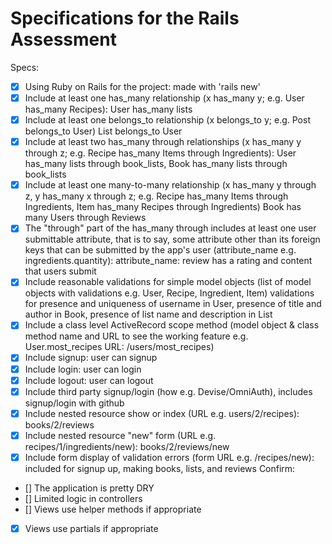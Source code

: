 # Specifications for the Rails Assessment
Specs:

 - [X] Using Ruby on Rails for the project: made with 'rails new'
 - [X] Include at least one has_many relationship (x has_many y; e.g. User has_many Recipes): User has_many lists
 - [X] Include at least one belongs_to relationship (x belongs_to y; e.g. Post belongs_to User) List belongs_to User
 - [X] Include at least two has_many through relationships (x has_many y through z; e.g. Recipe has_many Items through Ingredients): User has_many lists through book_lists, Book has_many lists through book_lists
 - [X] Include at least one many-to-many relationship (x has_many y through z, y has_many x through z; e.g. Recipe has_many Items through Ingredients, Item has_many Recipes through Ingredients) Book has many Users through Reviews 
 - [X] The "through" part of the has_many through includes at least one user submittable attribute, that is to say, some attribute other than its foreign keys that can be submitted by the app's user (attribute_name e.g. ingredients.quantity): attribute_name: review has a rating and content that users submit
 - [X] Include reasonable validations for simple model objects (list of model objects with validations e.g. User, Recipe, Ingredient, Item) validations for presence and uniqueness of username in User, presence of title and author in Book, presence of list name and description in List
 - [X] Include a class level ActiveRecord scope method (model object & class method name and URL to see the working feature e.g. User.most_recipes URL: /users/most_recipes)
 - [X] Include signup: user can signup
 - [X] Include login: user can login
 - [X] Include logout: user can logout
 - [X] Include third party signup/login (how e.g. Devise/OmniAuth), includes signup/login with github
 - [X] Include nested resource show or index (URL e.g. users/2/recipes): books/2/reviews
 - [X] Include nested resource "new" form (URL e.g. recipes/1/ingredients/new): books/2/reviews/new
 - [X] Include form display of validation errors (form URL e.g. /recipes/new): included for signup up, making books, lists, and reviews
Confirm:

 - [] The application is pretty DRY
 - [] Limited logic in controllers
 - [] Views use helper methods if appropriate
 - [X] Views use partials if appropriate